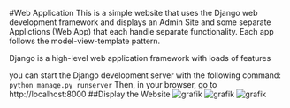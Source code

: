 #Web Application
This is a simple website that uses the Django web development framework and displays an Admin Site and some separate Applictions (Web App) that each handle separate functionality.
Each app follows the model-view-template pattern.

Django is a high-level web application framework with loads of features

you can start the Django development server with the following command: `python manage.py runserver`
Then, in your browser, go to http://localhost:8000
##Display the Website
![grafik](https://github.com/maalja/Website-with-Django/assets/153437966/2c6b53d1-7ba7-47b5-a051-72d8c3ed6cdc)
![grafik](https://github.com/maalja/Website-with-Django/assets/153437966/eb88190d-d17d-4c05-933d-d624c9269ae9)
![grafik](https://github.com/maalja/Website-with-Django/assets/153437966/73ea4f85-2947-4859-8211-b4c213249431)

